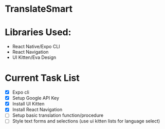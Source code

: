# TranslateSmart
# Libraries Used:   
- React Native/Expo CLI
- React Navigation
- UI Kitten/Eva Design
# Current Task List
- [x] Expo cli
- [x] Setup Google API Key
- [x] Install UI Kitten
- [x] Install React Navigation
- [ ] Setup basic translation function/procedure
- [ ] Style text forms and selections (use ui kitten lists for language select)
